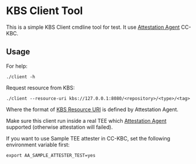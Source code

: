 # KBS Client Tool

This is a simple KBS Client cmdline tool for test.
It use [Attestation Agent](https://github.com/confidential-containers/attestation-agent) CC-KBC.

## Usage

For help:

```shell
./client -h
```

Request resource from KBS:

```shell
./client --resource-uri kbs://127.0.0.1:8080/<repository>/<type>/<tag>
```

Where the format of [KBS Resource URI](https://github.com/confidential-containers/attestation-agent/blob/main/docs/KBS_URI.md) is defined by Attestation Agent.

Make sure this client run inside a real TEE which [Attestation Agent](https://github.com/confidential-containers/attestation-agent) supported (otherwise attestation will failed).

If you want to use Sample TEE attester in CC-KBC, set the following environment variable first:

```
export AA_SAMPLE_ATTESTER_TEST=yes
```